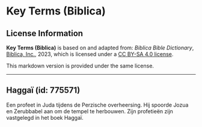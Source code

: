 # Key Terms (Biblica)

## License Information

**Key Terms (Biblica)** is based on and adapted from: _Biblica Bible Dictionary_, [Biblica, Inc.](https://www.biblica.com/), 2023, which is licensed under a [CC BY-SA 4.0 license](https://creativecommons.org/licenses/by-sa/4.0/legalcode.en).

This markdown version is provided under the same license.



--------------------------------

## Haggaï (id: 775571)

Een profeet in Juda tijdens de Perzische overheersing. Hij spoorde Jozua en Zerubbabel aan om de tempel te herbouwen. Zijn profetieën zijn vastgelegd in het boek Haggaï.


